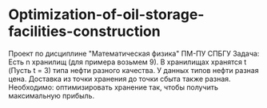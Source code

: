 # Optimization-of-oil-storage-facilities-construction
Проект по дисциплине "Математическая физика" ПМ-ПУ СПБГУ
Задача: Есть n хранилищ (для примера возьмем 9). В хранилищах хранятся t (Пусть t = 3) типа нефти разного качества. У данных типов нефти разная цена. Доставка из точки хранения до точки сбыта также разная. Необходимо: оптимизировать хранение так, чтобы получить максимальную прибыль. 
